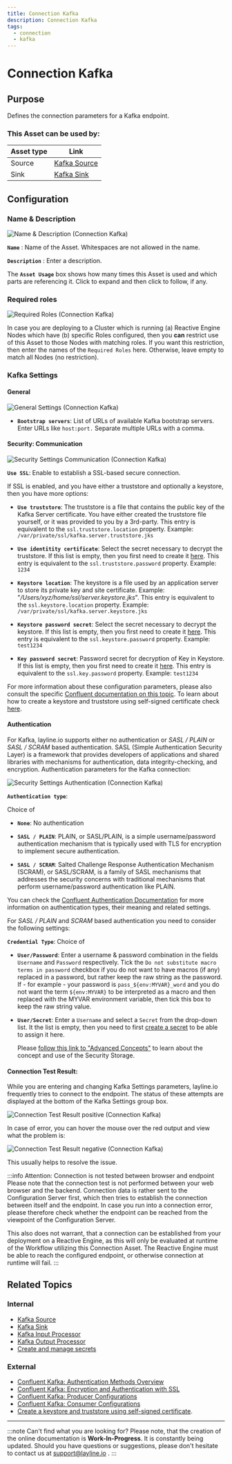 ```yaml
---
title: Connection Kafka
description: Connection Kafka
tags:
  - connection
  - kafka
---
```


# Connection Kafka

## Purpose

Defines the connection parameters for a Kafka endpoint.

### This Asset can be used by:

| Asset type | Link                                                    |
|------------|---------------------------------------------------------|
| Source     | [Kafka Source](/docs/assets/sources/asset-source-kafka) |
| Sink       | [Kafka Sink](/docs/assets/sinks/asset-sink-kafka)       |

## Configuration

### Name & Description

![Name & Description (Connection Kafka)](./.asset-connection-kafka-images/d524b928.png)

**`Name`** : Name of the Asset. Whitespaces are not allowed in the name.

**`Description`** : Enter a description.

The **`Asset Usage`** box shows how many times this Asset is used and which parts are referencing it. Click to expand and then click to follow, if any.

### Required roles

![Required Roles (Connection Kafka)](./.asset-connection-kafka-images/c2e6ec39.png)

In case you are deploying to a Cluster which is running (a) Reactive Engine Nodes which have (b) specific Roles configured, then you **can** restrict use of this Asset to those Nodes with matching
roles.
If you want this restriction, then enter the names of the `Required Roles` here. Otherwise, leave empty to match all Nodes (no restriction).

### Kafka Settings

#### General

![General Settings (Connection Kafka)](./.asset-connection-kafka-images/bea9ffb0.png)

* **`Bootstrap servers`**: List of URLs of available Kafka bootstrap servers. Enter URLs like `host:port.` Separate multiple URLs with a comma.

#### Security: Communication

![Security Settings Communication (Connection Kafka)](./.asset-connection-kafka-images/22dd0741.png)

**`Use SSL`**: Enable to establish a SSL-based secure connection.

If SSL is enabled, and you have either a truststore and optionally a keystore, then you have more options:

* **`Use truststore`**: The truststore is a file that contains the public key of the Kafka Server certificate. You have either created the truststore file yourself, or it was provided to you by a
  3rd-party.
  This entry is equivalent to the `ssl.truststore.location` property.
  Example: `/var/private/ssl/kafka.server.truststore.jks`

* **`Use identitity certificate`**: Select the secret necessary to decrypt the truststore. If this list is empty, then you first need to create it [here](/docs/assets/resources/asset-resource-secret).
  This entry is equivalent to the `ssl.truststore.password` property.
  Example: `1234`

* **`Keystore location`**: The keystore is a file used by an application server to store its private key and site certificate. Example: "_/Users/xyz/home/ssl/server.keystore.jks_".
  This entry is equivalent to the `ssl.keystore.location` property.
  Example: `/var/private/ssl/kafka.server.keystore.jks`

* **`Keystore password secret`**: Select the secret necessary to decrypt the keystore. If this list is empty, then you first need to create it [here](/docs/assets/resources/asset-resource-secret).
  This entry is equivalent to the `ssl.keystore.password` property.
  Example: `test1234`

* **`Key password secret`**:  Password secret for decryption of Key in Keystore. If this list is empty, then you first need to create it [here](/docs/assets/resources/asset-resource-secret).
  This entry is equivalent to the `ssl.key.password` property.
  Example: `test1234`

For more information about these configuration parameters, please also consult the
specific [Confluent documentation on this topic](https://docs.confluent.io/platform/current/kafka/authentication_ssl.html).
To learn about how to create a keystore and truststore using self-signed certificate
check [here](https://unix.stackexchange.com/questions/347116/how-to-create-keystore-and-truststore-using-self-signed-certificate).

#### Authentication

For Kafka, layline.io supports either no authentication or _SASL / PLAIN_ or _SASL / SCRAM_ based authentication.
SASL (Simple Authentication Security Layer) is a framework that provides developers of applications and shared libraries with mechanisms for authentication, data integrity-checking, and encryption.
Authentication parameters for the Kafka connection:

![Security Settings Authentication (Connection Kafka)](./.asset-connection-kafka-images/5a780d01.png)

**`Authentication type`**:

Choice of

* **`None`**: No authentication

* **`SASL / PLAIN`**: PLAIN, or SASL/PLAIN, is a simple username/password authentication mechanism that is typically used with TLS for encryption to implement secure authentication.

* **`SASL / SCRAM`**: Salted Challenge Response Authentication Mechanism (SCRAM), or SASL/SCRAM, is a family of SASL mechanisms that addresses the security concerns with traditional mechanisms that
  perform username/password authentication like PLAIN.

You can check the [Confluent Authentication Documentation](https://docs.confluent.io/platform/current/kafka/overview-authentication-methods.html) for more information on authentication types, their
meaning and related settings.

For _SASL / PLAIN_ and _SCRAM_ based authentication you need to consider the following settings:

**`Credential Type`**: Choice of

* **`User/Password`**: Enter a username & password combination in the fields `Username` and `Password` respectively.
  Tick the `Do not substitute macro terms in password` checkbox if you do not want to have macros (if any) replaced in a password, but rather keep the raw string as the password.
  If - for example - your password is `pass_${env:MYVAR}_word` and you do not want the term `${env:MYVAR}` to be interpreted as a macro and then replaced with the MYVAR environment variable, then tick
  this box to keep the raw string value.

* **`User/Secret`**:
  Enter a `Username` and select a `Secret` from the drop-down list. It the list is empty, then you need to first [create a secret](/docs/assets/resources/asset-resource-secret) to be able to assign it
  here.

  Please [follow this link to "Advanced Concepts"](/docs/concept/advanced/secret-management) to learn about the concept and use of the Security Storage.

#### Connection Test Result:

While you are entering and changing Kafka Settings parameters, layline.io frequently tries to connect to the endpoint.
The status of these attempts are displayed at the bottom of the Kafka Settings group box.

![Connection Test Result positive (Connection Kafka)](./.asset-connection-kafka-images/f905dfed.png)

In case of error, you can hover the mouse over the red output and view what the problem is:

![Connection Test Result negative (Connection Kafka)](./.asset-connection-kafka-images/e8fd8a47.png)

This usually helps to resolve the issue.

:::info Attention: Connection is not tested between browser and endpoint
Please note that the connection test is not performed between your web browser and the backend.
Connection data is rather sent to the Configuration Server first, which then tries to establish the connection between itself and the endpoint.
In case you run into a connection error, please therefore check whether the endpoint can be reached from the viewpoint of the Configuration Server.

This also does not warrant, that a connection can be established from your deployment on a Reactive Engine, as this will only be evaluated at runtime of the Workflow utilizing this Connection Asset.
The Reactive Engine must be able to reach the configured endpoint, or otherwise connection at runtime will fail.
:::

## Related Topics

### Internal

* [Kafka Source](/docs/assets/sources/asset-source-kafka)
* [Kafka Sink](/docs/assets/sinks/asset-sink-kafka)
* [Kafka Input Processor](/docs/assets/processors-input/asset-input-kafka)
* [Kafka Output Processor](/docs/assets/processors-output/asset-output-kafka)
* [Create and manage secrets](/docs/assets/resources/asset-resource-secret)

### External

* [Confluent Kafka: Authentication Methods Overview](https://docs.confluent.io/platform/current/kafka/overview-authentication-methods.html)
* [Confluent Kafka: Encryption and Authentication with SSL](https://docs.confluent.io/platform/current/kafka/authentication_ssl.html)
* [Confluent Kafka: Producer Configurations](https://docs.confluent.io/platform/current/installation/configuration/producer-configs.html)
* [Confluent Kafka: Consumer Configurations](https://docs.confluent.io/platform/current/installation/configuration/consumer-configs.html)
* [Create a keystore and truststore using self-signed certificate](https://unix.stackexchange.com/questions/347116/how-to-create-keystore-and-truststore-using-self-signed-certificate).

---

:::note Can't find what you are looking for?
Please note, that the creation of the online documentation is **Work-In-Progress**. It is constantly being updated.
Should you have questions or suggestions, please don't hesitate to contact us at support@layline.io .
:::
